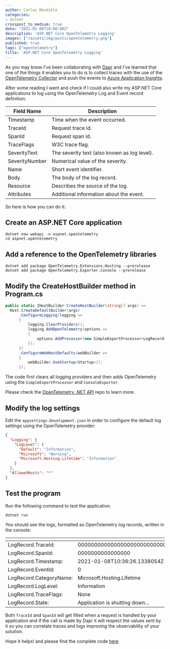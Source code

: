 ```yaml
---
author: Carlos Mendible
categories:
- dotnet
crosspost_to_medium: true
date: "2021-01-08T10:00:00Z"
description: 'ASP.NET Core OpenTelemetry Logging'
images: ["/assets/img/posts/opentelemetry.png"]
published: true
tags: ["opentelemetry"]
title: 'ASP.NET Core OpenTelemetry Logging'
---
```


As you may know I've been collaborating with [Dapr](https://dapr.io/) and I've learned that one of the things it enables you to do is to collect traces with the use of the [OpenTelemetry Collector](https://github.com/open-telemetry/opentelemetry-collector) and push the events to [Azure Application Insights](https://docs.microsoft.com/en-us/azure/azure-monitor/app/app-insights-overview?WT.mc_id=AZ-MVP-5002618).

After some reading I went and check if I could also write my ASP.NET Core applications to log using the OpenTelemetry Log and Event record definition:

Field Name     |Description
---------------|--------------------------------------------
Timestamp      |Time when the event occurred.
TraceId        |Request trace id.
SpanId         |Request span id.
TraceFlags     |W3C trace flag.
SeverityText   |The severity text (also known as log level).
SeverityNumber |Numerical value of the severity.
Name           |Short event identifier.
Body           |The body of the log record.
Resource       |Describes the source of the log.
Attributes     |Additional information about the event.

So here is how you can do it:

## Create an ASP.NET Core application

``` shell
dotnet new webapi -n aspnet.opentelemetry
cd aspnet.opentelemetry
```

## Add a reference to the OpenTelemetry libraries

``` shell
dotnet add package OpenTelemetry.Extensions.Hosting --prerelease 
dotnet add package OpenTelemetry.Exporter.Console --prerelease   
```

## Modify the CreateHostBuilder method in Program.cs

``` csharp
public static IHostBuilder CreateHostBuilder(string[] args) =>
  Host.CreateDefaultBuilder(args)
      .ConfigureLogging(logging =>
      {
          logging.ClearProviders();
          logging.AddOpenTelemetry(options =>
          {
              options.AddProcessor(new SimpleExportProcessor<LogRecord>(new ConsoleExporter<LogRecord>(new ConsoleExporterOptions())));
          });
      })
      .ConfigureWebHostDefaults(webBuilder =>
      {
          webBuilder.UseStartup<Startup>();
      });
```

The code first clears all logging providers and then adds OpenTelemetry using the `SimpleExportProcessor` and `ConsoleExporter`. 

Please check the [OpenTelemetry .NET API](https://github.com/open-telemetry/opentelemetry-dotnet) repo to learn more.

## Modify the log settings

Edit the `appsettings.Development.json` in order to configure the default log settings using the OpenTelemetry provider:

``` json
{
  "Logging": {
    "LogLevel": {
      "Default": "Information",
      "Microsoft": "Warning",
      "Microsoft.Hosting.Lifetime": "Information"
    }
  },
  "AllowedHosts": "*"
}
```

## Test the program

Run the following command to test the application.

``` shell
dotnet run
```

You should see the logs, formatted as OpenTelemetry log records, written in the console:

[]()                          | []()
------------------------------|---------------------------------
LogRecord.TraceId:            | 00000000000000000000000000000000
LogRecord.SpanId:             | 0000000000000000
LogRecord.Timestamp:          | 2021-01-08T10:36:26.1338054Z
LogRecord.EventId:            | 0
LogRecord.CategoryName:       | Microsoft.Hosting.Lifetime
LogRecord.LogLevel:           | Information
LogRecord.TraceFlags:         | None
LogRecord.State:              | Application is shutting down...

Both `TraceId` and `SpanId` will get filled when a request is handled by your application and if the call is made by Dapr it will respect the values sent by it so you can correlate traces and logs improving the observability of your solution.

Hope it helps! and please find the complete code [here](https://github.com/cmendible/dotnetcore.samples/tree/main/aspnet.opentelemetry)